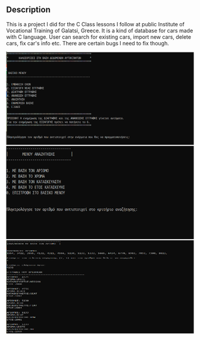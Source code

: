 <h2>Description</h2>

This is a project I did for the C Class lessons I follow at public Institute of Vocational Training of Galatsi, Greece. It is a kind of database for cars made with C language. User can search for existing cars, import new cars, delete cars, fix car's info etc. There are certain bugs I need to fix though.

<img src="https://github.com/eniro/Project_in_C/blob/master/Capture1.PNG" width="600" height="250">
<img src="https://github.com/eniro/Project_in_C/blob/master/Capture2.PNG" width="600" height="250">
<img src="https://github.com/eniro/Project_in_C/blob/master/Capture3.PNG" width="600" height="250">
